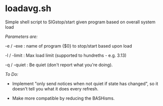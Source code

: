 # loadavg.sh
Simple shell script to SIGstop/start given program based on overall system load

*Parameters are:*

-e / -exe   :  name of program {$0} to stop/start based upon load

-l / -limit :  Max load limit (supported to hundreths - e.g. 3.13)

-q / -quiet :  Be quiet (don't report what you're doing).

*To Do:*

* Implement "only send notices when not quiet if state has changed", so it doesn't tell you what it does every refresh.

* Make more compatible by reducing the BASHisms.

